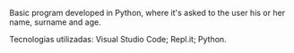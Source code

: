 Basic program developed in Python, where it's asked to the user his or her name, surname and age.

Tecnologias utilizadas: Visual Studio Code; Repl.it; Python. 
